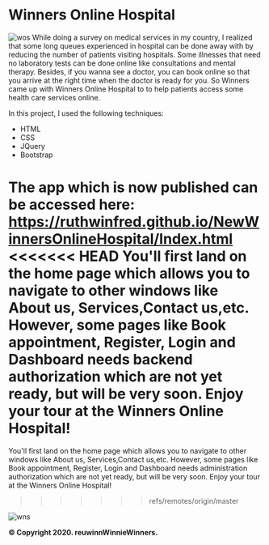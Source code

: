 # Winners Online Hospital
![wos](https://user-images.githubusercontent.com/53862733/147935209-6844fbe0-ed92-4a17-9552-bc45b1e2be1e.jpg)
While doing a survey on medical services in my country, I realized that some long queues experienced in hospital can be done away with by reducing the number of patients visiting hospitals. Some illnesses that need no laboratory tests can be done online like consultations and mental therapy. Besides, if you wanna see a doctor, you can book online so that you arrive at the right time when the doctor is ready for you. So Winners came up with Winners Online Hospital to to help patients access some health care services online.

In this project, I used the following techniques:

* HTML
* CSS
* JQuery
* Bootstrap

The app which is now published can be accessed here: https://ruthwinfred.github.io/NewWinnersOnlineHospital/Index.html
<<<<<<< HEAD
You'll first land on the home page which allows you to navigate to other windows like About us, Services,Contact us,etc. However, some pages like Book appointment, Register, Login and Dashboard needs backend authorization which are not yet ready, but will be very soon. Enjoy your tour at the Winners Online Hospital!
=======
You'll first land on the home page which allows you to navigate to other windows like About us, Services,Contact us,etc. However, some pages like Book appointment, Register, Login and Dashboard needs administration authorization which are not yet ready, but will be very soon. Enjoy your tour at the Winners Online Hospital!
>>>>>>> refs/remotes/origin/master

![wns](https://user-images.githubusercontent.com/53862733/147935577-197d5bb5-2ba7-4747-b552-1d5acb301b7e.png)

**&#169; Copyright 2020. reuwinnWinnieWinners.**



